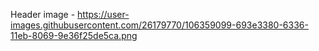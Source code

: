 Header image - https://user-images.githubusercontent.com/26179770/106359099-693e3380-6336-11eb-8069-9e36f25de5ca.png
